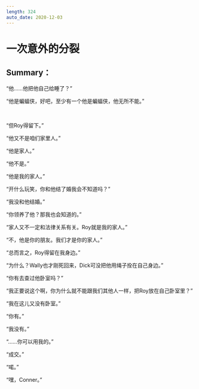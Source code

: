 ```yaml
---
length: 324
auto_date: 2020-12-03
---
```


# 一次意外的分裂

## Summary：

“他……他把他自己给睡了？”

“他是蝙蝠侠，好吧，至少有一个他是蝙蝠侠，他无所不能。”

<br>

“但Roy得留下。”

“他又不是咱们家里人。”

“他是家人。”

“他不是。”

“他是我的家人。”

“开什么玩笑，你和他结了婚我会不知道吗？”

“我没和他结婚。”

“你领养了他？那我也会知道的。”

“家人又不一定和法律关系有关。Roy就是我的家人。”

“不，他是你的朋友。我们才是你的家人。”

“总而言之，Roy得留在我身边。”

“为什么？Wally也才刚死回来，Dick可没把他用绳子拴在自己身边。”

“你有去查过他卧室吗？”

“我正要说这个啊，你为什么就不能跟我们其他人一样，把Roy放在自己卧室里？”

“我在这儿又没有卧室。”

“你有。”

“我没有。”

“……你可以用我的。”

“成交。”

“喏。”

“嘿，Conner。”
